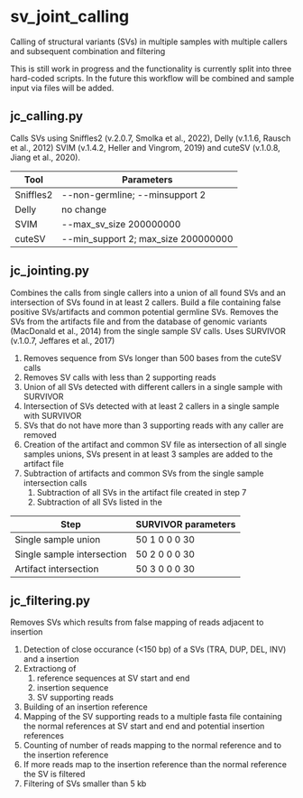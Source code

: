 # sv_joint_calling
Calling of structural variants (SVs) in multiple samples with multiple callers and subsequent combination and filtering

This is still work in progress and the functionality is currently split into three hard-coded scripts.
In the future this workflow will be combined and sample input via files will be added.

## jc_calling.py

Calls SVs using Sniffles2 (v.2.0.7, Smolka et al., 2022), Delly (v.1.1.6, Rausch et al., 2012) SVIM (v.1.4.2, Heller and Vingrom, 2019) and cuteSV (v.1.0.8, Jiang et al., 2020).

| Tool | Parameters |
|---|---|
| Sniffles2 | --non-germline; --minsupport 2 |
| Delly | no change |
| SVIM | --max_sv_size 200000000 |
| cuteSV | --min_support 2; max_size 200000000 |

## jc_jointing.py

Combines the calls from single callers into a union of all found SVs and an intersection of SVs found in at least 2 callers.
Build a file containing false positive SVs/artifacts and common potential germline SVs.
Removes the SVs from the artifacts file and from the database of genomic variants (MacDonald et al., 2014) from the single sample SV calls. 
Uses SURVIVOR (v.1.0.7, Jeffares et al., 2017)

1. Removes sequence from SVs longer than 500 bases from the cuteSV calls
2. Removes SV calls with less than 2 supporting reads
3. Union of all SVs detected with different callers in a single sample with SURVIVOR
4. Intersection of SVs detected with at least 2 callers in a single sample with SURVIVOR
5. SVs that do not have more than 3 supporting reads with any caller are removed
7. Creation of the artifact and common SV file as intersection of all single samples unions, SVs present in at least 3 samples are added to the artifact file
8. Subtraction of artifacts and common SVs from the single sample intersection calls
    1. Subtraction of all SVs in the artifact file created in step 7
    2. Subtraction of all SVs listed in the 

| Step | SURVIVOR parameters |
|---|---|
| Single sample union | 50 1 0 0 0 30 |
| Single sample intersection | 50 2 0 0 0 30 |
| Artifact intersection | 50 3 0 0 0 30 |

## jc_filtering.py

Removes SVs which results from false mapping of reads adjacent to insertion

1. Detection of close occurance (<150 bp) of a SVs (TRA, DUP, DEL, INV) and a insertion
2. Extractiong of
    1. reference sequences at SV start and end
    2. insertion sequence
    3. SV supporting reads
3. Building of an insertion reference
4. Mapping of the SV supporting reads to a multiple fasta file containing the normal references at SV start and end and potential insertion references
5. Counting of number of reads mapping to the normal reference and to the insertion reference
6. If more reads map to the insertion reference than the normal reference the SV is filtered
7. Filtering of SVs smaller than 5 kb
